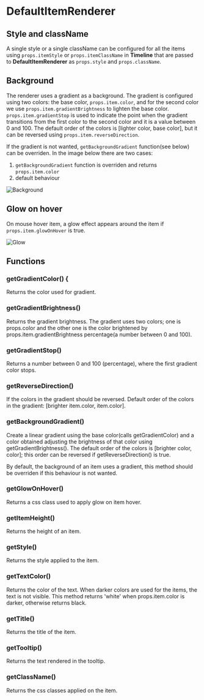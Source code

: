 # DefaultItemRenderer

## Style and className

A single style or a single className can be configured for all the items using <code>props.itemStyle</code> or <code>props.itemClassName</code> in **Timeline** that are passed to **DefaultItemRenderer** as <code>props.style</code> and <code>props.className</code>.

## Background

The renderer uses a gradient as a background. The gradient is configured using two colors: the base color, <code>props.item.color</code>, and for the second color we use <code>props.item.gradientBrightness</code> to lighten the base color. <code>props.item.gradientStop</code> is used to indicate the point when the gradient transitions from the first color to the second color and it is a value between 0 and 100. The default order of the colors is [lighter color, base color], but it can be reversed using <code>props.item.reverseDirection</code>.

If the gradient is not wanted, <code>getBackgroundGradient</code> function(see below) can be overriden. In the image below there are two cases:
1. <code>getBackgroundGradient</code> function is overriden and returns <code>props.item.color</code>
2. default behaviour

![Background](https://user-images.githubusercontent.com/68424941/135446554-901b882f-0716-41c4-989a-1da1028a1598.png)

## Glow on hover

On mouse hover item, a glow effect appears around the item if <code>props.item.glowOnHover</code> is true.

![Glow](https://user-images.githubusercontent.com/68424941/135447119-2dc7b968-f918-475e-84f5-ec339536d80d.png)

## Functions

### getGradientColor() {

Returns the color used for gradient.

### getGradientBrightness()

Returns the gradient brightness. The gradient uses two colors; one is props.color and the other one is the color brightened by props.item.gradientBrightness percentage(a number between 0 and 100).

### getGradientStop()

Returns a number between 0 and 100 (percentage), where the first gradient color stops.

### getReverseDirection()

If the colors in the gradient should be reversed. Default order of the colors in the gradient: [brighter item.color, item.color].

### getBackgroundGradient()

Create a linear gradient using the base color(calls getGradientColor) and a color obtained adjusting the brightness of that color using getGradientBrightness(). The default order of the colors is [brighter color, color]; this order can be reversed if getReverseDirection() is true.

By default, the background of an item uses a gradient, this method should be overriden if this behaviour is not wanted.

### getGlowOnHover()

Returns a css class used to apply glow on item hover.

### getItemHeight()

Returns the height of an item.

### getStyle()

Returns the style applied to the item.

### getTextColor()

Returns the color of the text. When darker colors are used for the items, the text is not visible. This method returns 'white' when props.item.color is darker, otherwise returns black.

### getTitle()

Returns the title of the item.

### getTooltip()

Returns the text rendered in the tooltip.

### getClassName()

Returns the css classes applied on the item.